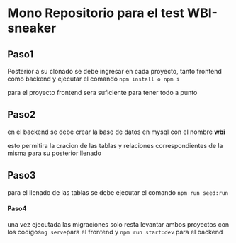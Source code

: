 <h1>Mono Repositorio para el test WBI-sneaker</h1>
<h2>Paso1</h2>
<p>Posterior a su clonado se debe ingresar en cada proyecto, tanto frontend como backend y ejecutar el comando
    <code>npm install o npm i</code>
</p>
<p>para el proyecto frontend sera suficiente para tener todo a punto</p>

<h2>Paso2</h2>
<p>en el backend se debe crear la base de datos en mysql con el nombre <strong>wbi</strong></p>
<p>esto permitira la cracion de las tablas y relaciones correspondientes de la misma para su posterior llenado</p>

<h2>Paso3</h2>
<p>para el llenado de las tablas se debe ejecutar el comando <code>npm run seed:run</code></p>

<h4>Paso4</h4>
<p>una vez ejecutada las migraciones solo resta levantar ambos proyectos con los codigos<code>ng serve</code>para el frontend y <code>npm run start:dev</code> para el backend</p>
